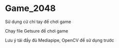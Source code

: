 # Game_2048
Sử dụng cử chỉ tay để chơi game

Chạy file Getsure để chơi game

Lưu ý tải đầy đủ Mediapipe, OpenCV để sử dụng trước
